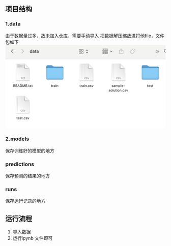 ## 项目结构
### 1.data 
由于数据量过多，故未加入仓库，需要手动导入
把数据解压缩放进打他file，文件包如下
![alt text](pic/QQ_1727760235680.png)
### 2.models 
保存训练好的模型的地方
### predictions
保存预测的结果的地方
### runs
保存运行记录的地方

## 运行流程
1. 导入数据
2. 运行ipynb 文件即可